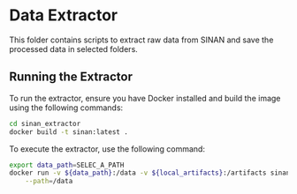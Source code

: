 # Data Extractor

This folder contains scripts to extract raw data from SINAN and save the processed data in selected folders.

## Running the Extractor

To run the extractor, ensure you have Docker installed and build the image using the following commands:

```sh
cd sinan_extractor
docker build -t sinan:latest .
```

To execute the extractor, use the following command:

```sh
export data_path=SELEC_A_PATH
docker run -v ${data_path}:/data -v ${local_artifacts}:/artifacts sinan:latest \
    --path=/data
```

